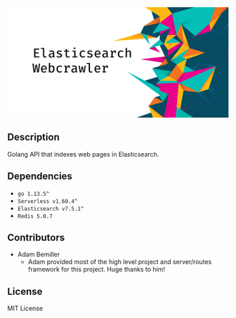 ![Elasticsearch Search API](docs/img/elastic-webcrawler.png)

## Description

Golang API that indexes web pages in Elasticsearch.

## Dependencies

- `go 1.13.5^`
- `Serverless v1.60.4^`
- `Elasticsearch v7.5.1^`
- `Redis 5.0.7`

## Contributors

- Adam Bemiller
  - Adam provided most of the high level project and server/routes framework for this project. Huge thanks to him!

## License

MIT License

